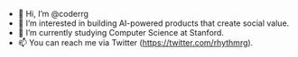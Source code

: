 - 👋 Hi, I’m @coderrg
- 👀 I’m interested in building AI-powered products that create social value.
- 🌱 I’m currently studying Computer Science at Stanford.
- 📫 You can reach me via Twitter (https://twitter.com/rhythmrg).

<!---
coderrg/coderrg is a ✨ special ✨ repository because its `README.md` (this file) appears on your GitHub profile.
You can click the Preview link to take a look at your changes.
--->
